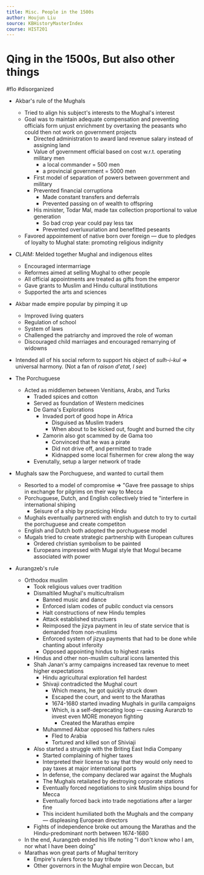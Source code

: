 ```yaml
---
title: Misc. People in the 1500s
author: Houjun Liu
source: KBHistoryMasterIndex
course: HIST201
---
```


# Qing in the 1500s, But also other things

#flo #disorganized

* Akbar's rule of the Mughals
    * Tried to align his subject's interests to the Mughal's interest
    * Goal was to maintain adequate compensation and preventing officials form unjust enrichment by overtaxing the peasants who could then not work on government projects
        * Directed administration to award land revenue salary instead of assigning land
        * Value of government official based on cost w.r.t. operating military men
            * a local commander = 500 men
            * a provincial government = 5000 men
        * First model of separation of powers between government and military
        * Prevented financial corruptiona
            * Made constant transfers and deferrals
            * Prevented passing on of wealth to offspring
        * His minister, Todar Mal, made tax collection proportional to value generation
            * So bad crop year could pay less tax
            * Prevented overluxuriation and benefitted peseants
    * Favored appointement of native born over foreign  — due to pledges of loyalty to Mughal state: promoting religious indignity
* CLAIM: Melded together Mughal and indigenous elites
    * Encouraged intermarriage
    * Reformes aimed at selling Mughal to other people
    * All official appointments are treated as gifts from the emperor
    * Gave grants to Muslim and Hindu cultural institutions
    * Supported the arts and sciences
* Akbar made empire popular by pimping it up
    * Improved living quaters
    * Regulation of school
    * System of laws
    * Challenged the patriarchy and improved the role of woman
    * Discouraged child marriages and encouraged remarrying of widowns
* Intended all of his social reform to support his object of _sulh-i-kul_ => universal harmony. (Not a fan of _raison d'etat, I see_)

* The Porchuguese
    * Acted as middlemen between Venitians, Arabs, and Turks
        * Traded spices and cotton
        * Served as foundation of Western medicines
        * De Gama's Explorations
            * Invaded port of good hope in Africa
                * Disguised as Muslim traders
                * When about to be kicked out, fought and burned the city
            * Zamorin also got scammed by de Gama too
                * Convinced that he was a pirate
                * Did not drive off, and permitted to trade
                * Kidnapped some local fishermen for crew along the way
        * Evenutally, setup a larger network of trade 
        
* Mughals saw the Porchuguese, and wanted to curtail them
    * Resorted to a model of compromise => "Gave free passage to ships in exchange for pilgrims on their way to Mecca
    * Porchuguese, Dutch, and English collectively tried te "interfere in international shiping
        * Seisure of a ship by practicing Hindu
    * Mughals eventually partnered with english and dutch to try to curtail the porchuguese and create competiton 
    * English and Dutch both adopted the porchuguese model
    * Mugals tried to create strategic partnership with European cultures
        * Ordered christian symbolism to be painted
        * Europeans impressed with Mugal style that Mogul became associated with power

* Aurangzeb's rule
    * Orthodox muslim
        * Took religious values over tradition
        * Dismaltiled Mughal's multicultralism
            * Banned music and dance 
            * Enforced islam codes of pubilc conduct via censors
            * Halt constructions of new Hindu temples
            * Attack established structuers
            * Reimposed the jizya payment in leu of state service that is demanded from non-muslims
            * Enforced system of jizya payments that had to be done while chanting about inferoity
            * Opposed appointing hindus to highest ranks
        * Hindus and other non-muslim cultural icons lamented this
        * Shah Janan's army campaigns increased tax revenue to meet higher expectations
            * Hindu agricultural exploration fell hardest
            * Shivaji contradicted the Mughal court
                * Which means, he got quickly struck down
                * Escaped the court, and went to the Marathas
                * 1674-1680 started invading Mughals in gurilla campaigns
                * Which, is a self-deprecating loop — causing Auranzb to invest even MORE moneyon fighting
                    * Created the Marathas empire
            * Muhammed Akbar opposed his fathers rules
                * Fled to Arabia
                * Tortured and killed son of Shiviaji
        * Also started a struggle with the Briting East India Company
            * Started complaining of higher taxes
            * Interpreted their license to say that they would only need to pay taxes at major international ports
            * In defense, the company declared war against the Mughals
            * The Mughals retailated by destroying corporate stations
            * Eventually forced negotiations to sink Muslim ships bound for Mecca
            * Eventually forced back into trade negotiations after a larger fine
            * This incident humiliated both the Mughals and the company — displeasing European directors
        * Fights of independence broke out amoung the Marathas and the Hindu-predominant north between 1674-1680
    * In the end, Aurangzeb ended his life noting "I don't know who I am, nor what I have been doing" 
    * Marathas won great parts of Mughal territory
        * Empire's rulers force to pay tribute
        * Other governors in the Mughal empire won Deccan, but
        